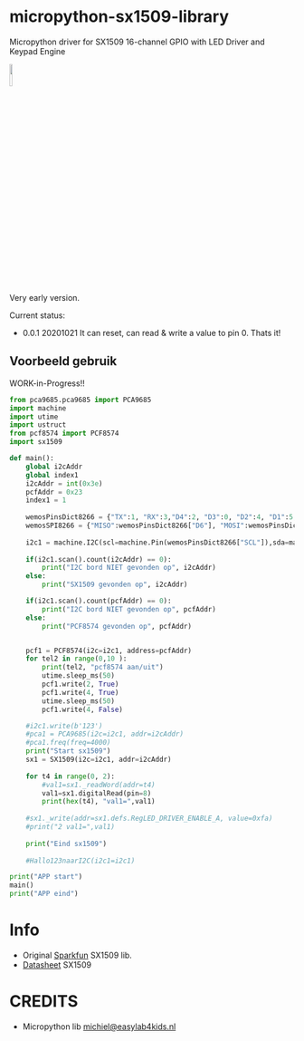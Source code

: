 # micropython-sx1509-library
Micropython driver for SX1509 16-channel GPIO with LED Driver and Keypad Engine

<img src="https://cdn.sparkfun.com/r/500-500/assets/parts/1/0/9/5/6/13601-01.jpg" width="10%" hieght="10%">

Very early version.

Current status:
- 0.0.1 20201021 It can reset, can read & write a value to pin 0. Thats it!

## Voorbeeld gebruik
WORK-in-Progress!!

```python
from pca9685.pca9685 import PCA9685
import machine
import utime
import ustruct
from pcf8574 import PCF8574
import sx1509

def main():
    global i2cAddr
    global index1
    i2cAddr = int(0x3e)
    pcfAddr = 0x23
    index1 = 1
    
    wemosPinsDict8266 = {"TX":1, "RX":3,"D4":2, "D3":0, "D2":4, "D1":5, "RX":3, "TX":1, "D8":15, "D7":13, "D6":12, "D5":14, "D0":16, "SCL":5, "SDA":4}
    wemosSPI8266 = {"MISO":wemosPinsDict8266["D6"], "MOSI":wemosPinsDict8266["D7"], "SCK":wemosPinsDict8266["D5"], "CSN":wemosPinsDict8266["D4"], "CE":wemosPinsDict8266["D3"]}
    
    i2c1 = machine.I2C(scl=machine.Pin(wemosPinsDict8266["SCL"]),sda=machine.Pin(wemosPinsDict8266["SDA"]),freq=100000)
    
    if(i2c1.scan().count(i2cAddr) == 0):
        print("I2C bord NIET gevonden op", i2cAddr)
    else:
        print("SX1509 gevonden op", i2cAddr)

    if(i2c1.scan().count(pcfAddr) == 0):
        print("I2C bord NIET gevonden op", pcfAddr)
    else:
        print("PCF8574 gevonden op", pcfAddr)


    pcf1 = PCF8574(i2c=i2c1, address=pcfAddr)
    for tel2 in range(0,10 ):
        print(tel2, "pcf8574 aan/uit")
        utime.sleep_ms(50)
        pcf1.write(2, True)
        pcf1.write(4, True)
        utime.sleep_ms(50)
        pcf1.write(4, False)

    #i2c1.write(b'123')
    #pca1 = PCA9685(i2c=i2c1, addr=i2cAddr)
    #pca1.freq(freq=4000)
    print("Start sx1509")
    sx1 = SX1509(i2c=i2c1, addr=i2cAddr)
    
    for t4 in range(0, 2):
        #val1=sx1._readWord(addr=t4)
        val1=sx1.digitalRead(pin=8)
        print(hex(t4), "val1=",val1)
    
    #sx1._write(addr=sx1.defs.RegLED_DRIVER_ENABLE_A, value=0xfa)
    #print("2 val1=",val1)
    
    print("Eind sx1509")
    
    #Hallo123naarI2C(i2c1=i2c1)

print("APP start")
main()
print("APP eind")

```

# Info
- Original <a href="https://learn.sparkfun.com/tutorials/sx1509-io-expander-breakout-hookup-guide">Sparkfun</a> SX1509 lib.
- <a href="https://datasheet.octopart.com/SX1509BIULTRT-Semtech-datasheet-12516845.pdf">Datasheet</a> SX1509


# CREDITS
- Micropython lib michiel@easylab4kids.nl

